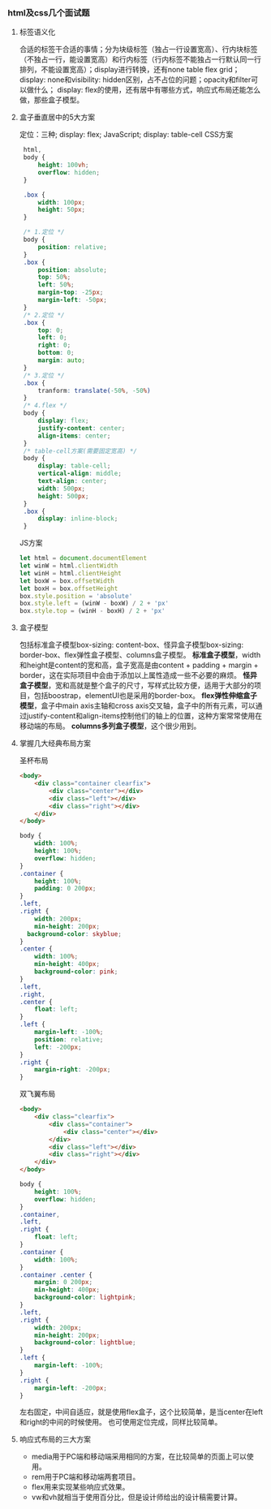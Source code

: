 ### html及css几个面试题

1. 标签语义化

   合适的标签干合适的事情；分为块级标签（独占一行设置宽高）、行内块标签（不独占一行，能设置宽高）和行内标签（行内标签不能独占一行默认同一行排列，不能设置宽高）；display进行转换，还有none table flex grid；display: none和visibility: hidden区别，占不占位的问题；opacity和filter可以做什么； display: flex的使用，还有居中有哪些方式，响应式布局还能怎么做，那些盒子模型。

2. 盒子垂直居中的5大方案

   定位：三种; display: flex; JavaScript; display: table-cell
   CSS方案
   ```css
    html,
    body {
        height: 100vh;
        overflow: hidden;
    }
   
    .box {
        width: 100px;
        height: 50px;
    }
   
    /* 1.定位 */
    body {
        position: relative;
    }
    .box {
        position: absolute;
        top: 50%;
        left: 50%;
        margin-top: -25px;
        margin-left: -50px;
    }
    /* 2.定位 */
    .box {
        top: 0;
        left: 0;
        right: 0;
        bottom: 0;
        margin: auto;
    }
    /* 3.定位 */
    .box {
        tranform: translate(-50%, -50%)
    }
    /* 4.flex */
    body {
        display: flex;
        justify-content: center;
        align-items: center;
    }
    /* table-cell方案(需要固定宽高) */
    body {
        display: table-cell;
        vertical-align: middle;
        text-align: center;
        width: 500px;
        height: 500px;
    }
    .box {
        display: inline-block;
    }
   ```

   JS方案
   ```javascript
   let html = document.documentElement
   let winW = html.clientWidth
   let winH = html.clientHeight
   let boxW = box.offsetWidth
   let boxH = box.offsetHeight
   box.style.position = 'absolute'
   box.style.left = (winW - boxW) / 2 + 'px'
   box.style.top = (winH - boxH) / 2 + 'px'

   ```

3. 盒子模型

    包括标准盒子模型box-sizing: content-box、怪异盒子模型box-sizing: border-box、flex弹性盒子模型、columns盒子模型。
    **标准盒子模型**，width和height是content的宽和高，盒子宽高是由content + padding + margin + border，这在实际项目中会由于添加以上属性造成一些不必要的麻烦。
    **怪异盒子模型**，宽和高就是整个盒子的尺寸，写样式比较方便，适用于大部分的项目，包括boostrap，elementUI也是采用的border-box。
    **flex弹性伸缩盒子模型**，盒子中main axis主轴和cross axis交叉轴，盒子中的所有元素，可以通过justify-content和align-items控制他们的轴上的位置，这种方案常常使用在移动端的布局。
    **columns多列盒子模型**，这个很少用到。

3. 掌握几大经典布局方案

    圣杯布局
    ```html
    <body>
        <div class="container clearfix">
            <div class="center"></div>
            <div class="left"></div>
            <div class="right"></div>
        </div>
    </body>
    ```
    ```css
    body {
        width: 100%;
        height: 100%;
        overflow: hidden;
    }
    .container {
        height: 100%;
        padding: 0 200px;
    }
    .left,
    .right {
        width: 200px;
        min-height: 200px;
      background-color: skyblue;
    }
    .center {
        width: 100%;
        min-height: 400px;
        background-color: pink;
    }
    .left,
    .right,
    .center {
        float: left;
    }
    .left {
        margin-left: -100%;
        position: relative;
        left: -200px;
    }
    .right {
        margin-right: -200px;
    }
    ```
    双飞翼布局
    ```html
    <body>
        <div class="clearfix">
            <div class="container">
                <div class="center"></div>
            </div>
            <div class="left"></div>
            <div class="right"></div>
        </div>
    </body>
    ```
    ```css
    body {
        height: 100%;
        overflow: hidden;
    }
    .container,
    .left,
    .right {
        float: left;
    }
    .container {
        width: 100%;
    }
    .container .center {
        margin: 0 200px;
        min-height: 400px;
        background-color: lightpink;
    }
    .left,
    .right {
        width: 200px;
        min-height: 200px;
        background-color: lightblue;
    }
    .left {
        margin-left: -100%;
    }
    .right {
        margin-left: -200px;
    }
    ```
    左右固定，中间自适应，就是使用flex盒子，这个比较简单，是当center在left和right的中间的时候使用。
    也可使用定位完成，同样比较简单。

4. 响应式布局的三大方案
    - media用于PC端和移动端采用相同的方案，在比较简单的页面上可以使用。
    - rem用于PC端和移动端两套项目。
    - flex用来实现某些响应式效果。
    - vw和vh就相当于使用百分比，但是设计师给出的设计稿需要计算。

   